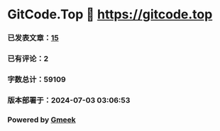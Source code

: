 # GitCode.Top :link: https://gitcode.top 
### 已发表文章：[15](https://gitcode.top/tag.html) 
### 已有评论：2 
### 字数总计：59109 
### 版本部署于：2024-07-03 03:06:53 
### Powered by [Gmeek](https://github.com/Meekdai/Gmeek)
